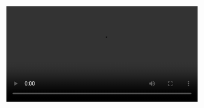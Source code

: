 <video controls width="100%">
  <source src="video/story-compressed.mp4" type="video/mp4">
  Your browser does not support the video tag.
</video>

